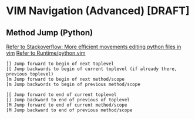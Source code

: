 # VIM Navigation (Advanced) [DRAFT]

## Method Jump (Python)

[Refer to Stackoverflow: More efficient movements editing python files in vim](https://stackoverflow.com/questions/896145/more-efficient-movements-editing-python-files-in-vim)
[Refer to Runtime/python.vim](https://github.com/vim/vim/blob/master/runtime/ftplugin/python.vim)

```vim
]] Jump forward to begin of next toplevel
[[ Jump backwards to begin of current toplevel (if already there, previous toplevel)
]m Jump forward to begin of next method/scope
[m Jump backwords to begin of previous method/scope

][ Jump forward to end of current toplevel
[] Jump backward to end of previous of toplevel
]M Jump forward to end of current method/scope
[M Jump backward to end of previous method/scope
```